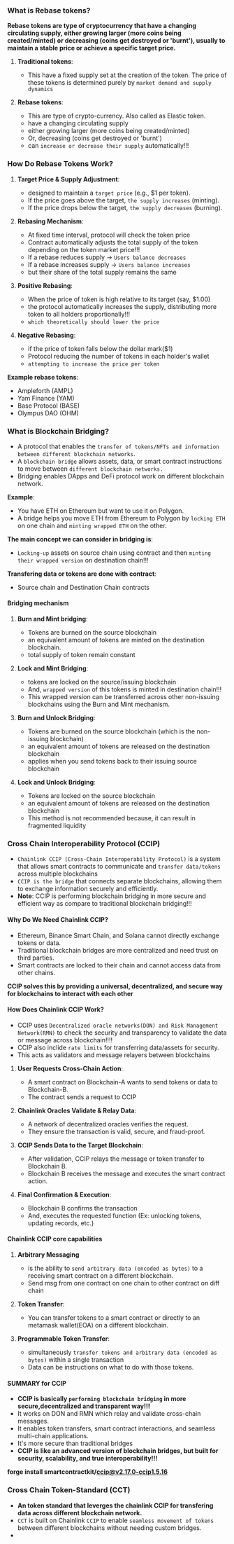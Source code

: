 ### What is Rebase tokens?


**Rebase tokens are type of cryptocurrency that have a changing circulating supply, either growing larger (more coins being created/minted) or decreasing (coins get destroyed or 'burnt'), usually to maintain a stable price or achieve a specific target price.**


1. **Traditional tokens**:
    - This have a fixed supply set at the creation of the token. The price of these tokens is determined purely by `market demand and supply dynamics`
  
2. **Rebase tokens**:
    - This are type of crypto-currency. Also called as Elastic token.
    - have a changing circulating supply
    - either growing larger (more coins being created/minted)
    - Or, decreasing (coins get destroyed or 'burnt')
    - can `increase or decrease their supply` automatically!!!




### How Do Rebase Tokens Work?


1. **Target Price & Supply Adjustment**:
   - designed to maintain a `target price` (e.g., $1 per token).
   - If the price goes above the target, `the supply increases` (minting).
   - If the price drops below the target, `the supply decreases` (burning).

2. **Rebasing Mechanism**:
   - At fixed time interval, protocol will check the token price
   - Contract automatically adjusts the total supply of the token depending on the token market price!!!
   - If a rebase reduces supply -> `Users balance decreases`
   - If a rebase increases supply -> `Users balance increases`
   - but their share of the total supply remains the same 


3. **Positive Rebasing**:
   - When the price of token is high relative to its target (say, $1.00) 
   - the protocol automatically increases the supply, distributing more token to all holders proportionally!!!
   - `which theoretically should lower the price`
  
4. **Negative Rebasing**:
   - if the price of token falls below the dollar mark($1)
   - Protocol reducing the number of tokens in each holder's wallet
   - `attempting to increase the price per token`


**Example rebase tokens**:
- Ampleforth (AMPL)
- Yam Finance (YAM)
- Base Protocol (BASE)
- Olympus DAO (OHM)



### What is Blockchain Bridging?

- A protocol that enables the `transfer of tokens/NFTs and information between different blockchain networks`.
- A `blockchain bridge` allows assets, data, or smart contract instructions to move between `different blockchain networks.` 
- Bridging enables DApps and DeFi protocol work on different blockchain network.

**Example**:
-  You have ETH on Ethereum but want to use it on Polygon.
-  A bridge helps you move ETH from Ethereum to Polygon by `locking ETH` on one chain and `minting wrapped ETH` on the other.


**The main concept we can consider in bridging is**:
- `Locking-up` assets on source chain using contract and then `minting their wrapped version` on destination chain!!!

**Transfering data or tokens are done with contract**:
- Source chain and Destination Chain contracts


#### Bridging mechanism

1. **Burn and Mint bridging**:
   - Tokens are burned on the source blockchain
   - an equivalent amount of tokens are minted on the destination blockchain. 
   - total supply of token remain constant


2. **Lock and Mint Bridging**:
   - tokens are locked on the source/issuing blockchain
   - And, `wrapped version` of this tokens is minted in destination chain!!!
   - This wrapped version can be transferred across other non-issuing blockchains using the Burn and Mint mechanism.


3. **Burn and Unlock Bridging**:
   - Tokens are burned on the source blockchain (which is the non-issuing blockchain) 
   - an equivalent amount of tokens are released on the destination blockchain
   - applies when you send tokens back to their issuing source blockchain


4. **Lock and Unlock Bridging**:
   - Tokens are locked on the source blockchain
   - an equivalent amount of tokens are released on the destination blockchain
   - This method is not recommended because, it can result in fragmented liquidity






### Cross Chain Interoperability Protocol (CCIP)


- `Chainlink CCIP (Cross-Chain Interoperability Protocol)` is a system that allows smart contracts to communicate and `transfer data/tokens` across multiple blockchains
- `CCIP is the bridge` that connects separate blockchains, allowing them to exchange information securely and efficiently.
- **Note**: CCIP is performing blockchain bridging in more secure and efficient way as compare to traditional  blockchain bridging!!!


#### Why Do We Need Chainlink CCIP?

- Ethereum, Binance Smart Chain, and Solana cannot directly exchange tokens or data.
- Traditional blockchain bridges are more centralized and need trust on third parties.
- Smart contracts are locked to their chain and cannot access data from other chains.


**CCIP solves this by providing a universal, decentralized, and secure way for blockchains to interact with each other**


#### How Does Chainlink CCIP Work?

- CCIP uses `Decentralized oracle networks(DON) and Risk Management Network(RMN)` to check the security and transparency to validate the data or message across blockchain!!!!
- CCIP also inclide `rate limits` for transferring data/assets for security.
- This acts as validators and message relayers between blockchains


1. **User Requests Cross-Chain Action**:
   - A smart contract on Blockchain-A wants to send tokens or data to Blockchain-B.
   - The contract sends a request to CCIP

2. **Chainlink Oracles Validate & Relay Data**:
   - A network of decentralized oracles verifies the request.
   - They ensure the transaction is valid, secure, and fraud-proof.

3. **CCIP Sends Data to the Target Blockchain**:
   - After validation, CCIP relays the message or token transfer to Blockchain B.
   - Blockchain B receives the message and executes the smart contract action.

4. **Final Confirmation & Execution**: 
   - Blockchain B confirms the transaction
   - And, executes the requested function (Ex: unlocking tokens, updating records, etc.)



#### Chainlink CCIP core capabilities


1. **Arbitrary Messaging**
   - is the ability to `send arbitrary data (encoded as bytes)` to a receiving smart contract on a different blockchain.
   - Send msg from one contract on one chain to other contract on diff chain

2. **Token Transfer**:
   - You can transfer tokens to a smart contract or directly to an metamask wallet(EOA) on a different blockchain. 

3. **Programmable Token Transfer**:
   - simultaneously `transfer tokens and arbitrary data (encoded as bytes)` within a single transaction
   - Data can be instructions on what to do with those tokens.



#### SUMMARY for CCIP

- **CCIP is basically `performing blockchain bridging` in more secure,decentralized and transparent way!!!**
- It works on DON and RMN  which relay and validate cross-chain messages.
- It enables token transfers, smart contract interactions, and seamless multi-chain applications.
- It's more secure than traditional bridges
- **CCIP is like an advanced version of blockchain bridges, but built for security, scalability, and true interoperability!!!**


**forge install smartcontractkit/ccip@v2.17.0-ccip1.5.16**



### Cross Chain Token-Standard (CCT)

- **An token standard that leverges the chainlink CCIP for transfering data across different blockchain network.**
- `CCT` is built on Chainlink `CCIP` to enable `seamless movement of tokens` between different blockchains without needing custom bridges.
- 